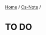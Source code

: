 [Home](https://mengxianbin.github.io) /
[Cs-Note](https://mengxianbin.github.io/cs-note) /

# TO DO
